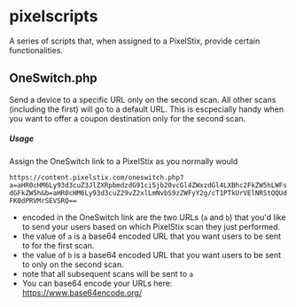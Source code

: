 # pixelscripts
A series of scripts that, when assigned to a PixelStix, provide certain functionalities. 


## OneSwitch.php
Send a device to a specific URL only on the second scan. All other scans (including the first) will go to a default URL. This is escpecially handy when you want to offer a coupon destination only for the second scan. 

##### Usage
Assign the OneSwitch link to a PixelStix as you normally would

`https://content.pixelstix.com/oneswitch.php?a=aHR0cHM6Ly93d3cuZ3JlZXRpbmdzdG91ci5jb20vcGl4ZWxzdGl4LXBhc2FkZW5hLWFsdGFkZW5h&b=aHR0cHM6Ly93d3cuZ29vZ2xlLmNvbS9zZWFyY2g/cT1PTkUrVElNRStQQUdFK0dPRVMrSEVSRQ==`

- encoded in the OneSwitch link are the two URLs (`a` and `b`) that you'd like to send your users based on which PixelStix scan they just performed. 
- the value of `a` is a base64 encoded URL that you want users to be sent to for the first scan.
- the value of `b` is a base64 encoded URL that you want users to be sent to only on the second scan.
- note that all subsequent scans will be sent to `a`
- You can base64 encode your URLs here: https://www.base64encode.org/
